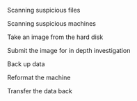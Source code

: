 Scanning suspicious files

Scanning suspicious machines

Take an image from the hard disk

Submit the image for in depth investigation

Back up data

Reformat the machine

Transfer the data back
